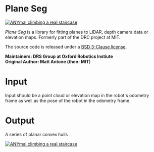 # Plane Seg

[![ANYmal climbing a real staircase](https://img.youtube.com/vi/YYs4lJ9t-Xo/0.jpg)](https://www.youtube.com/watch?v=YYs4lJ9t-Xo)

*Plane Seg* is a library for fitting planes to LIDAR, depth camera data or elevation maps.
Formerly part of the DRC project at MIT.

The source code is released under a [BSD 3-Clause license](LICENSE).

**Maintainers: DRS Group at Oxford Robotics Instiute<br />
Original Author: Matt Antone (then: MIT)**

# Input

Input should be a point cloud or elevation map in the robot's odometry frame as well as the pose of the robot
in the odometry frame.

# Output

A series of planar convex hulls


[![ANYmal climbing a real staircase](https://img.youtube.com/vi/YYs4lJ9t-Xo/0.jpg)](https://www.youtube.com/watch?v=YYs4lJ9t-Xo)

